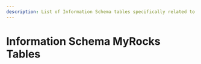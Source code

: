 ```yaml
---
description: List of Information Schema tables specifically related to MyRocks
---
```


# Information Schema MyRocks Tables

